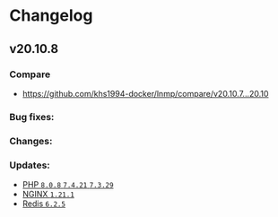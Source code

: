 # Changelog

## v20.10.8

### Compare

* https://github.com/khs1994-docker/lnmp/compare/v20.10.7...20.10

### Bug fixes:

### Changes:

### Updates:

* [PHP `8.0.8` `7.4.21` `7.3.29`](https://www.php.net/ChangeLog-8.php#8.0.8)
* [NGINX `1.21.1`](https://nginx.org/en/CHANGES)
* [Redis `6.2.5`](https://raw.githubusercontent.com/redis/redis/6.2/00-RELEASENOTES)
